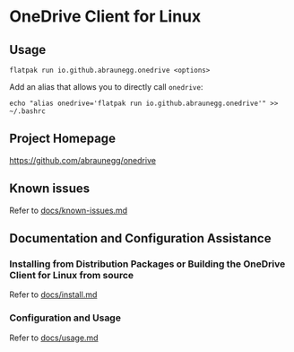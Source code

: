 # OneDrive Client for Linux

## Usage
```
flatpak run io.github.abraunegg.onedrive <options>
```
Add an alias that allows you to directly call ```onedrive```:
```
echo "alias onedrive='flatpak run io.github.abraunegg.onedrive'" >> ~/.bashrc
```

## Project Homepage
https://github.com/abraunegg/onedrive

## Known issues
Refer to [docs/known-issues.md](https://github.com/abraunegg/onedrive/blob/master/docs/known-issues.md)

## Documentation and Configuration Assistance
### Installing from Distribution Packages or Building the OneDrive Client for Linux from source
Refer to [docs/install.md](https://github.com/abraunegg/onedrive/blob/master/docs/install.md)

### Configuration and Usage
Refer to [docs/usage.md](https://github.com/abraunegg/onedrive/blob/master/docs/usage.md)
